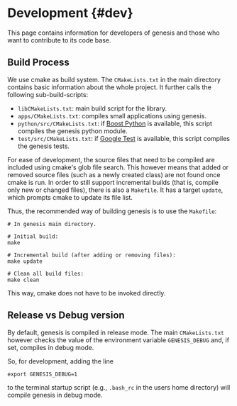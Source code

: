 Development {#dev}
===========

This page contains information for developers of genesis and those who want to contribute to
its code base.

## Build Process

We use cmake as build system. The `CMakeLists.txt` in the main directory contains basic
information about the whole project. It further calls the following sub-build-scripts:

 *  `libCMakeLists.txt`: main build script for the library.
 *  `apps/CMakeLists.txt`: compiles small applications using genesis.
 *  `python/src/CMakeLists.txt`: if
    [Boost Python](http://www.boost.org/doc/libs/1_60_0/libs/python/doc/html/index.html)
    is available, this script compiles the genesis python module.
 *  `test/src/CMakeLists.txt`: if [Google Test](https://github.com/google/googletest) is available,
    this script compiles the genesis tests.

For ease of development, the source files that need to be compiled are included using cmake's
glob file search. This however means that added or removed source files (such as a newly created
class) are not found once cmake is run. In order to still support incremental builds (that is,
compile only new or changed files), there is also a `Makefile`. It has a target `update`, which
prompts cmake to update its file list.

Thus, the recommended way of building genesis is to use the `Makefile`:

~~~{.sh}
# In genesis main directory.

# Initial build:
make

# Incremental build (after adding or removing files):
make update

# Clean all build files:
make clean
~~~

This way, cmake does not have to be invoked directly.

## Release vs Debug version

By default, genesis is compiled in release mode. The main `CMakeLists.txt` however checks the value
of the environment variable `GENESIS_DEBUG` and, if set, compiles in debug mode.

So, for development, adding the line

    export GENESIS_DEBUG=1

to the terminal startup script (e.g., `.bash_rc` in the users home directory) will compile genesis
in debug mode.
